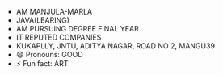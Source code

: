 - AM MANJULA-MARLA
- JAVA(LEARING)
- AM PURSUING DEGREE FINAL YEAR
- IT REPUTED COMPANIES
- KUKAPLLY, JNTU, ADITYA NAGAR, ROAD NO 2, MANGU39 
- 😄 Pronouns: GOOD
- ⚡ Fun fact: ART

<!---
Manjula-2005/Manjula-2005 is a ✨ special ✨ repository because its `README.md` (this file) appears on your GitHub profile.
You can click the Preview link to take a look at your changes.
--->
